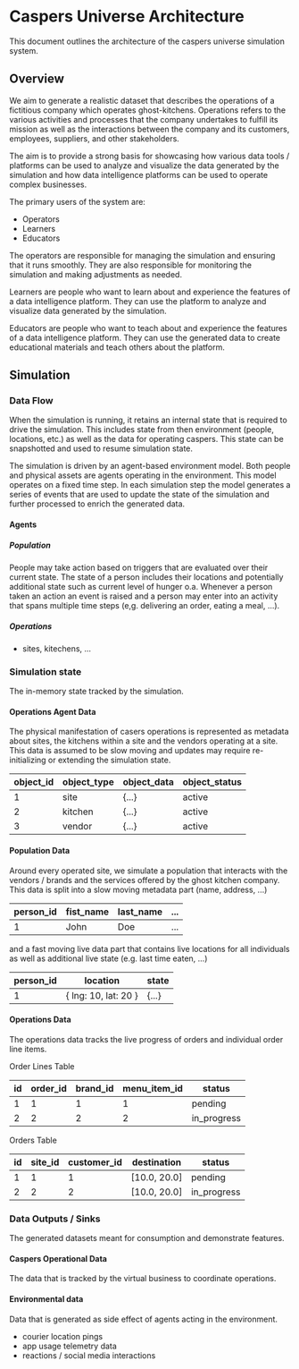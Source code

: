 # Caspers Universe Architecture

This document outlines the architecture of the caspers universe simulation system.

## Overview

We aim to generate a realistic dataset that describes the operations of a fictitious company
which operates ghost-kitchens. Operations refers to the various activities and processes that
the company undertakes to fulfill its mission as well as the interactions between the company
and its customers, employees, suppliers, and other stakeholders.

The aim is to provide a strong basis for showcasing how various data tools / platforms can be used
to analyze and visualize the data generated by the simulation and how data intelligence platforms
can be used to operate complex businesses.

The primary users of the system are:

- Operators
- Learners
- Educators

The operators are responsible for managing the simulation and ensuring that it runs smoothly.
They are also responsible for monitoring the simulation and making adjustments as needed.

Learners are people who want to learn about and experience the features of
a data intelligence platform. They can use the platform to analyze and visualize data
generated by the simulation.

Educators are people who want to teach about and experience the features of
a data intelligence platform. They can use the generated data to create
educational materials and teach others about the platform.

## Simulation

### Data Flow

When the simulation is running, it retains an internal state that is required to
drive the simulation. This includes state from then environment (people, locations, etc.)
as well as the data for operating caspers. This state can be snapshotted and used to
resume simulation state.

The simulation is driven by an agent-based environment model. Both people and physical assets
are agents operating in the environment. This model operates on a fixed time step. In each
simulation step the model generates a series of events that are used to update the state of
the simulation and further processed to enrich the generated data.

#### Agents

##### Population

People may take action based on triggers that are evaluated over their current state.
The state of a person includes their locations and potentially additional state
such as current level of hunger o.a. Whenever a person taken an action an event is
raised and a person may enter into an activity that spans multiple time steps
(e,g. delivering an order, eating a meal, ...).

##### Operations

- sites, kitechens, ...

### Simulation state

The in-memory state tracked by the simulation.

#### Operations Agent Data

The physical manifestation of casers operations is represented as metadata about
sites, the kitchens within a site and the vendors operating at a site. This data
is assumed to be slow moving and updates may require re-initializing or extending
the simulation state.

| object_id | object_type | object_data | object_status |
| --------- | ----------- | ----------- | ------------- |
| 1         | site        | {...}       | active        |
| 2         | kitchen     | {...}       | active        |
| 3         | vendor      | {...}       | active        |

#### Population Data

Around every operated site, we simulate a population that interacts with the
vendors / brands and the services offered by the ghost kitchen company. This
data is split into a slow moving metadata part (name, address, ...)

| person_id | fist_name | last_name | ... |
| --------- | --------- | --------- | --- |
| 1         | John      | Doe       | ... |

and a fast moving live data part that contains live locations for all individuals
as well as additional live state (e.g. last time eaten, ...)

| person_id | location             | state |
| --------- | -------------------- | ----- |
| 1         | { lng: 10, lat: 20 } | {...} |

#### Operations Data

The operations data tracks the live progress of orders and individual order line items.

Order Lines Table

| id  | order_id | brand_id | menu_item_id | status      |
| --- | -------- | -------- | ------------ | ----------- |
| 1   | 1        | 1        | 1            | pending     |
| 2   | 2        | 2        | 2            | in_progress |

Orders Table

| id  | site_id | customer_id | destination  | status      |
| --- | ------- | ----------- | ------------ | ----------- |
| 1   | 1       | 1           | [10.0, 20.0] | pending     |
| 2   | 2       | 2           | [10.0, 20.0] | in_progress |

### Data Outputs / Sinks

The generated datasets meant for consumption and demonstrate features.

#### Caspers Operational Data

The data that is tracked by the virtual business to coordinate operations.

#### Environmental data

Data that is generated as side effect of agents acting in the environment.

- courier location pings
- app usage telemetry data
- reactions / social media interactions
